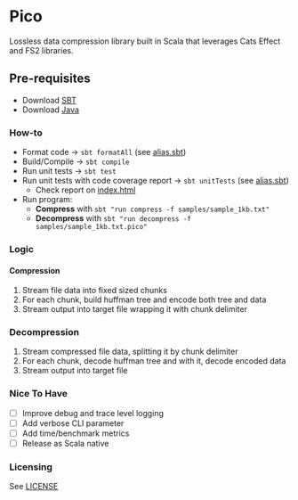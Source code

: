 # Pico

Lossless data compression library built in Scala that leverages Cats Effect and FS2 libraries.

## Pre-requisites

* Download [SBT](https://www.scala-sbt.org/download/)
* Download [Java](https://openjdk.org/projects/jdk/23/)

### How-to

* Format code -> `sbt formatAll` (see [alias.sbt](alias.sbt))
* Build/Compile -> `sbt compile`
* Run unit tests -> `sbt test`
* Run unit tests with code coverage report -> `sbt unitTests` (see [alias.sbt](alias.sbt))
  * Check report on [index.html](target/scala-3.6.3/scoverage-report/index.html)
* Run program:
  * **Compress** with `sbt "run compress -f samples/sample_1kb.txt"`
  * **Decompress** with `sbt "run decompress -f samples/sample_1kb.txt.pico"`

### Logic

#### Compression

1. Stream file data into fixed sized chunks
2. For each chunk, build huffman tree and encode both tree and data
3. Stream output into target file wrapping it with chunk delimiter

### Decompression

1. Stream compressed file data, splitting it by chunk delimiter
2. For each chunk, decode huffman tree and with it, decode encoded data
3. Stream output into target file

### Nice To Have

- [ ] Improve debug and trace level logging
- [ ] Add verbose CLI parameter
- [ ] Add time/benchmark metrics
- [ ] Release as Scala native

### Licensing

See [LICENSE](LICENSE)
